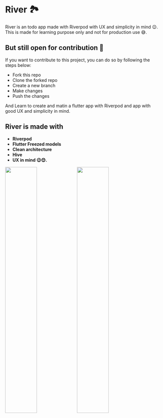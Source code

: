 # River 🏞️
River is an todo app made with Riverpod with UX and simplicity in mind 😉.
This is made for learning purpose only and not for production use 😅.

## But still open for contribution 🤩
If you want to contribute to this project, you can do so by following the steps below:
- Fork this repo
- Clone the forked repo
- Create a new branch
- Make changes
- Push the changes

And Learn to create and matin a flutter app with Riverpod and app with good UX and simplicity in mind.


## River is made with
- **Riverpod**
- **Flutter Freezed models**
- **Clean architecture**
- **Hive**
- **UX in mind 😉😊.**

<div>
  <img width='45%' src='./Screenshot 2023-08-05 at 12.26.22 AM.png'/>
  <img width='45%' src='./Screenshot 2023-08-05 at 12.25.39 AM.png'/>
</div>

